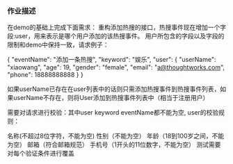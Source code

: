 ### 作业描述

在demo的基础上完成下面需求：
重构添加热搜的接口，热搜事件现在增加一个字段:user，用来表示是哪个用户添加的该热搜事件。 用户所包含的字段以及字段的限制和demo中保持一致，请求例子：

{
    "eventName": "添加一条热搜",
    "keyword": "娱乐",
    "user": {
      "userName": "xiaowang",
      "age": 19,
      "gender": "female",
      "email": "a@thoughtworks.com",
      "phone": 18888888888
    }
}

如果userName已存在在user列表中的话则只需添加热搜事件到热搜事件列表，如果userName不存在，则将User添加到热搜事件列表中（相当于注册用户）

需要对请求进行校验：其中user keyword eventName都不能为空, user的校验规则：

名称(不超过8位字符，不能为空)
性别（不能为空）
年龄（18到100岁之间，不能为空）
邮箱（符合邮箱规范）
手机号（1开头的11位数字，不能为空）
测试需要对每个验证条件进行覆盖




